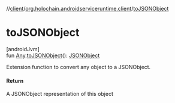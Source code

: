//[client](../../index.md)/[org.holochain.androidserviceruntime.client](index.md)/[toJSONObject](to-j-s-o-n-object.md)

# toJSONObject

[androidJvm]\
fun [Any](https://kotlinlang.org/api/core/kotlin-stdlib/kotlin/-any/index.html).[toJSONObject](to-j-s-o-n-object.md)(): [JSONObject](https://developer.android.com/reference/kotlin/org/json/JSONObject.html)

Extension function to convert any object to a JSONObject.

#### Return

A JSONObject representation of this object